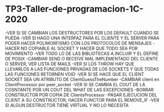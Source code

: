 # TP3-Taller-de-programacion-1C-2020


-VER SI SE CAMBIAN LOS DESTRUCTORES POR LOS DEFAULT CUANDO SE PUEDA
-VER SI HAGO UNA INTERFAZ PARA EL CLIENTE Y EL SERVER PARA PODER HACER
POLIMORFISMO CON LOS PROTOCOLOS DE MENSAJES
-HACER NO COPIABLE AL SOCKET Y HACER QUE TODO SEA POR MOVIMIENTO
-VER TODO LO DE LAS BIBLIOTECAS A INCLUIR Y EL DEFINE DE POSIX
-CAMBIAR SEND O RECEIVE MAL IMPLEMENTADO DEL CLIENTE O SERVER, VER LISTA DE MAILS
-VER SI LOS THROW HAY QUE LLEVARLOS A LAS FUNCIONES PRIVADAS DE LOS SOCKETS Y QUE
TODAS LAS FUNCIONES RETORNEN VOID
-VER SI SE HACE QUE EL CLIENT SOCKET SEA UN ATRIBUTO DE ClientGuessTheNumber
-CAMBIAR client en ClientProcessor por peer_socket
-VER SI SE CAMBIA EL COUT DE LA COSNTANTE POR UN COUT DEL WHAT DE LAS EXCEPCIONES
-BORRAR CONSTRUCTOR POR COPIA DE ClientsProcessor
-PASAR EJECUCION DEL CLIENT A SU CONSTRUCTOR, HACER FUNCTOR PARA EL REMOVE_IF
-VER SI ALGUN DESTRUCTOR TIENE VIRTUAL Y NO LO NECESITA
